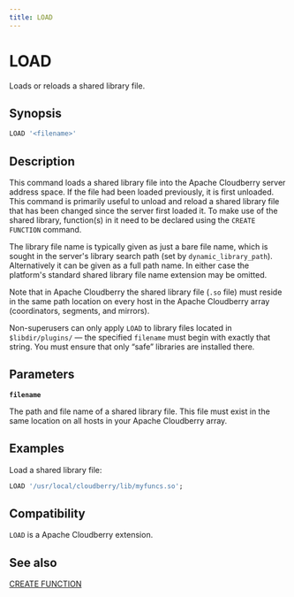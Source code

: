 ```yaml
---
title: LOAD
---
```


# LOAD

Loads or reloads a shared library file.

## Synopsis

```sql
LOAD '<filename>'
```

## Description

This command loads a shared library file into the Apache Cloudberry server address space. If the file had been loaded previously, it is first unloaded. This command is primarily useful to unload and reload a shared library file that has been changed since the server first loaded it. To make use of the shared library, function(s) in it need to be declared using the `CREATE FUNCTION` command.

The library file name is typically given as just a bare file name, which is sought in the server's library search path (set by `dynamic_library_path`). Alternatively it can be given as a full path name. In either case the platform's standard shared library file name extension may be omitted.

Note that in Apache Cloudberry the shared library file (`.so` file) must reside in the same path location on every host in the Apache Cloudberry array (coordinators, segments, and mirrors).

Non-superusers can only apply `LOAD` to library files located in `$libdir/plugins/` — the specified `filename` must begin with exactly that string. You must ensure that only “safe” libraries are installed there.

## Parameters

**`filename`**

The path and file name of a shared library file. This file must exist in the same location on all hosts in your Apache Cloudberry array.

## Examples

Load a shared library file:

```sql
LOAD '/usr/local/cloudberry/lib/myfuncs.so';
```

## Compatibility

`LOAD` is a Apache Cloudberry extension.

## See also

[CREATE FUNCTION](/docs/sql-stmts/create-function.md)
